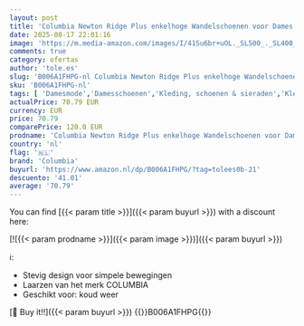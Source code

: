 ```yaml
---
layout: post
title: 'Columbia Newton Ridge Plus enkelhoge Wandelschoenen voor Dames  Bruin  Cordovan/Crown Jewel   38 EU'
date: 2025-08-17 22:01:16
image: 'https://m.media-amazon.com/images/I/41Su6br+uOL._SL500_._SL400_.jpg'
comments: true
category: ofertas
author: 'tole.es'
slug: 'B006A1FHPG-nl Columbia Newton Ridge Plus enkelhoge Wandelschoenen voor...'
sku: 'B006A1FHPG-nl'
tags: [ 'Damesmode','Damesschoenen','Kleding, schoenen & sieraden','Kleding, schoenen en sieraden','Trainings- & outdoorschoenen dames','Trekking- & hikinglaarzen dames','Trekking- & hikingschoeisel dames','columbia','🇳🇱', ]
actualPrice: 70.79 EUR
currency: EUR
price: 70.79
comparePrice: 120.0 EUR
prodname: 'Columbia Newton Ridge Plus enkelhoge Wandelschoenen voor Dames  Bruin  Cordovan/Crown Jewel   38 EU'
country: 'nl'
flag: '🇳🇱'
brand: 'Columbia'
buyurl: 'https://www.amazon.nl/dp/B006A1FHPG/?tag=tolees0b-21'
descuento: '41.01'
average: '70.79'
---
```


You can find [{{< param title >}}]({{< param buyurl >}}) with a discount here:

[![{{< param prodname >}}]({{< param image >}})]({{< param buyurl >}})

ℹ️:

- Stevig design voor simpele bewegingen
- Laarzen van het merk COLUMBIA
- Geschikt voor: koud weer

[🛒 Buy it!!]({{< param buyurl >}})
{{<world>}}B006A1FHPG{{</world>}}
